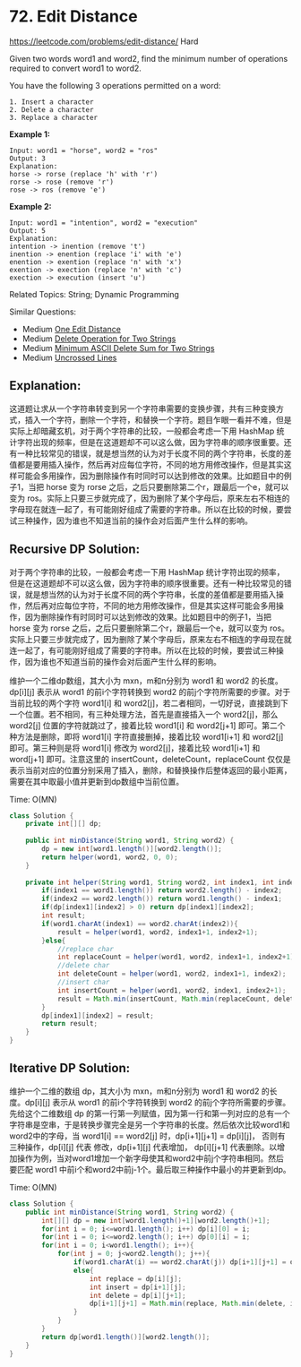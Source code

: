 # 72. Edit Distance
<https://leetcode.com/problems/edit-distance/>
Hard

Given two words word1 and word2, find the minimum number of operations required to convert word1 to word2.

You have the following 3 operations permitted on a word:

    1. Insert a character
    2. Delete a character
    3. Replace a character

**Example 1:**

    Input: word1 = "horse", word2 = "ros"
    Output: 3
    Explanation: 
    horse -> rorse (replace 'h' with 'r')
    rorse -> rose (remove 'r')
    rose -> ros (remove 'e')

**Example 2:**

    Input: word1 = "intention", word2 = "execution"
    Output: 5
    Explanation: 
    intention -> inention (remove 't')
    inention -> enention (replace 'i' with 'e')
    enention -> exention (replace 'n' with 'x')
    exention -> exection (replace 'n' with 'c')
    exection -> execution (insert 'u')

Related Topics: String; Dynamic Programming

Similar Questions:
* Medium [One Edit Distance](https://leetcode.com/problems/one-edit-distance/)
* Medium [Delete Operation for Two Strings](https://leetcode.com/problems/delete-operation-for-two-strings/)
* Medium [Minimum ASCII Delete Sum for Two Strings](https://leetcode.com/problems/minimum-ascii-delete-sum-for-two-strings/)
* Medium [Uncrossed Lines](https://leetcode.com/problems/uncrossed-lines/)

## Explanation:
这道题让求从一个字符串转变到另一个字符串需要的变换步骤，共有三种变换方式，插入一个字符，删除一个字符，和替换一个字符。题目乍眼一看并不难，但是实际上却暗藏玄机，对于两个字符串的比较，一般都会考虑一下用 HashMap 统计字符出现的频率，但是在这道题却不可以这么做，因为字符串的顺序很重要。还有一种比较常见的错误，就是想当然的认为对于长度不同的两个字符串，长度的差值都是要用插入操作，然后再对应每位字符，不同的地方用修改操作，但是其实这样可能会多用操作，因为删除操作有时同时可以达到修改的效果。比如题目中的例子1，当把 horse 变为 rorse 之后，之后只要删除第二个r，跟最后一个e，就可以变为 ros。实际上只要三步就完成了，因为删除了某个字母后，原来左右不相连的字母现在就连一起了，有可能刚好组成了需要的字符串。所以在比较的时候，要尝试三种操作，因为谁也不知道当前的操作会对后面产生什么样的影响。

## Recursive DP Solution: 
对于两个字符串的比较，一般都会考虑一下用 HashMap 统计字符出现的频率，但是在这道题却不可以这么做，因为字符串的顺序很重要。还有一种比较常见的错误，就是想当然的认为对于长度不同的两个字符串，长度的差值都是要用插入操作，然后再对应每位字符，不同的地方用修改操作，但是其实这样可能会多用操作，因为删除操作有时同时可以达到修改的效果。比如题目中的例子1，当把 horse 变为 rorse 之后，之后只要删除第二个r，跟最后一个e，就可以变为 ros。实际上只要三步就完成了，因为删除了某个字母后，原来左右不相连的字母现在就连一起了，有可能刚好组成了需要的字符串。所以在比较的时候，要尝试三种操作，因为谁也不知道当前的操作会对后面产生什么样的影响。

维护一个二维dp数组，其大小为 mxn，m和n分别为 word1 和 word2 的长度。dp[i][j] 表示从 word1 的前i个字符转换到 word2 的前j个字符所需要的步骤。对于当前比较的两个字符 word1[i] 和 word2[j]，若二者相同，一切好说，直接跳到下一个位置。若不相同，有三种处理方法，首先是直接插入一个 word2[j]，那么 word2[j] 位置的字符就跳过了，接着比较 word1[i] 和 word2[j+1] 即可。第二个种方法是删除，即将 word1[i] 字符直接删掉，接着比较 word1[i+1] 和 word2[j] 即可。第三种则是将 word1[i] 修改为 word2[j]，接着比较 word1[i+1] 和 word[j+1] 即可。注意这里的 insertCount，deleteCount，replaceCount 仅仅是表示当前对应的位置分别采用了插入，删除，和替换操作后整体返回的最小距离，需要在其中取最小值并更新到dp数组中当前位置。

Time: O(MN)
```java
class Solution {
    private int[][] dp;
    
    public int minDistance(String word1, String word2) {
        dp = new int[word1.length()][word2.length()];
        return helper(word1, word2, 0, 0);
    }
    
    private int helper(String word1, String word2, int index1, int index2){
        if(index1 == word1.length()) return word2.length() - index2;
        if(index2 == word2.length()) return word1.length() - index1;
        if(dp[index1][index2] > 0) return dp[index1][index2];
        int result;
        if(word1.charAt(index1) == word2.charAt(index2)){
            result = helper(word1, word2, index1+1, index2+1);
        }else{
            //replace char
            int replaceCount = helper(word1, word2, index1+1, index2+1);
            //delete char
            int deleteCount = helper(word1, word2, index1+1, index2);
            //insert char
            int insertCount = helper(word1, word2, index1, index2+1);
            result = Math.min(insertCount, Math.min(replaceCount, deleteCount))+1;
        }
        dp[index1][index2] = result;
        return result;
    }
}
```


## Iterative DP Solution:
维护一个二维的数组 dp，其大小为 mxn，m和n分别为 word1 和 word2 的长度。dp[i][j] 表示从 word1 的前i个字符转换到 word2 的前j个字符所需要的步骤。先给这个二维数组 dp 的第一行第一列赋值，因为第一行和第一列对应的总有一个字符串是空串，于是转换步骤完全是另一个字符串的长度。然后依次比较word1和word2中的字母，当 word1[i] == word2[j] 时，dp[i+1][j+1] = dp[i][j]， 否则有三种操作，dp[i][j] 代表 修改，dp[i+1][j] 代表增加， dp[i][j+1] 代表删除。以增加操作为例，当对word1增加一个新字母使其和word2中前j个字符串相同。然后要匹配 word1 中前i个和word2中前j-1个。最后取三种操作中最小的并更新到dp。

Time: O(MN)

```java
class Solution {
    public int minDistance(String word1, String word2) {
        int[][] dp = new int[word1.length()+1][word2.length()+1];
        for(int i = 0; i<=word1.length(); i++) dp[i][0] = i;
        for(int i = 0; i<=word2.length(); i++) dp[0][i] = i;
        for(int i = 0; i<word1.length(); i++){
            for(int j = 0; j<word2.length(); j++){
                if(word1.charAt(i) == word2.charAt(j)) dp[i+1][j+1] = dp[i][j];
                else{
                    int replace = dp[i][j];
                    int insert = dp[i+1][j];
                    int delete = dp[i][j+1];
                    dp[i+1][j+1] = Math.min(replace, Math.min(delete, insert))+1;
                }
            }
        }
        return dp[word1.length()][word2.length()];
    }
}
```